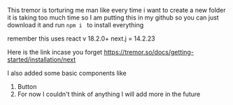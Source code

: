 This tremor is torturing me man like every time i want to create a new folder it is taking too much time so I am putting this in my github so you can just download it and run `npm i ` to install everything 

remember this uses react v 18.2.0+ 
next.j = 14.2.23  

Here is the link incase you forget https://tremor.so/docs/getting-started/installation/next 


I also added some basic components like 
1. Button 
2. For now I couldn't think of anything I will add more in the future 